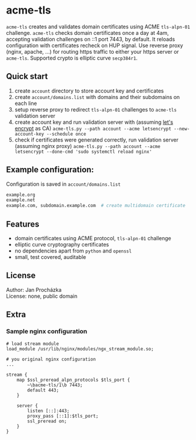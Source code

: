# acme-tls

`acme-tls` creates and validates domain certificates using ACME `tls-alpn-01` challenge.
`acme-tls` checks domain certificates once a day at 4am, accepting validation challenges
on ::1 port 7443, by default. It reloads configuration with certificates recheck
on HUP signal. Use reverse proxy (nginx, apache, ...) for routing https traffic
to either your https server or `acme-tls`. Supported crypto is elliptic curve `secp384r1`.

## Quick start
 1. create `account` directory to store account key and certificates
 2. create `account/domains.list` with domains and their subdomains on each line
 3. setup reverse proxy to redirect `tls-alpn-01` challenges to `acme-tls` validation server
 4. create account key and run validation server with (assuming [let's encrypt](https://letsencrypt.org/) as CA)
    `acme-tls.py --path account --acme letsencrypt --new-account-key --schedule once`
 5. check if certificates were generated correctly, run validation server (assuming nginx proxy)
    `acme-tls.py --path account --acme letsencrypt --done-cmd 'sudo systemctl reload nginx'`

## Example configuration:

Configuration is saved in `account/domains.list`
```bash
example.org
example.net
example.com, subdomain.example.com  # create multidomain certificate
```

## Features
 * domain certificates using ACME protocol, `tls-alpn-01` challenge
 * elliptic curve cryptography certificates
 * no dependencies apart from `python` and `openssl`
 * small, test covered, auditable

## License

Author: Jan Procházka \
License: none, public domain

## Extra

### Sample nginx configuration
```nginx
# load stream module
load_module /usr/lib/nginx/modules/ngx_stream_module.so;

# you original nginx configuration
...

stream {
    map $ssl_preread_alpn_protocols $tls_port {
        ~\bacme-tls/1\b 7443;
        default 443;
    }

    server {
        listen [::]:443;
        proxy_pass [::1]:$tls_port;
        ssl_preread on;
    }
}
```

